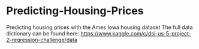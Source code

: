 # Predicting-Housing-Prices
Predicting housing prices with the Ames Iowa housing dataset
The full data dictionary can be found here: https://www.kaggle.com/c/dsi-us-5-project-2-regression-challenge/data
